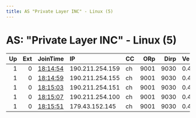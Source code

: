 ```yaml
---
title: AS "Private Layer INC" - Linux (5)
---
```


# AS: "Private Layer INC" - Linux (5)

|   Up |   Ext | JoinTime                                                                                            | IP              | CC   |   ORp |   Dirp | Version   | Contact   | Nickname     |   eFamMembers |
|-----:|------:|:----------------------------------------------------------------------------------------------------|:----------------|:-----|------:|-------:|:----------|:----------|:-------------|--------------:|
|    1 |     0 | [18:14:54](https://metrics.torproject.org/rs.html#details/B49986E43A8E0FF8170A4DB947A19FB582CE87C0) | 190.211.254.159 | ch   |  9001 |   9030 | 0.4.5.9   | None      | Spacebeyond1 |             1 |
|    1 |     0 | [18:14:59](https://metrics.torproject.org/rs.html#details/D0D4AF752760A32D691A317DE6267D628C225990) | 190.211.254.155 | ch   |  9001 |   9030 | 0.4.5.9   | None      | Spacebeyond2 |             1 |
|    1 |     0 | [18:15:03](https://metrics.torproject.org/rs.html#details/3445D2507C5C4D9BCA02CB5B58A86F7333F1EDDC) | 190.211.254.151 | ch   |  9001 |   9030 | 0.4.5.9   | None      | Spacebeyond3 |             1 |
|    1 |     0 | [18:15:07](https://metrics.torproject.org/rs.html#details/BFE90DE92DDC32529F6D4ADCEDF18328B1C2E4FA) | 190.211.254.100 | ch   |  9001 |   9030 | 0.4.5.9   | None      | Spacebeyond4 |             1 |
|    1 |     0 | [18:15:51](https://metrics.torproject.org/rs.html#details/9BFB3972CE8F652613AE1C375A9E0EBD7B00D600) | 179.43.152.145  | ch   |  9001 |   9030 | 0.4.5.9   | None      | Spacebeyond6 |             1 |
